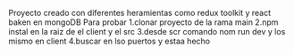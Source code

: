 Proyecto creado con diferentes heramientas como redux toolkit y react baken en mongoDB 
Para probar 
1.clonar proyecto de la rama main 
2.npm instal en la raiz de el client y el src
3.desde scr comando nom run dev y los mismo en client
4.buscar en lso puertos y estaa hecho 
